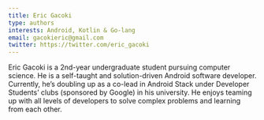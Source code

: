 ```yaml
---
title: Eric Gacoki
type: authors
interests: Android, Kotlin & Go-lang
email: gacokieric@gmail.com
twitter: https://twitter.com/eric_gacoki  
---
```

Eric Gacoki is a 2nd-year undergraduate student pursuing computer science. He is a self-taught and solution-driven Android software developer. Currently, he’s doubling up as a co-lead in Android Stack under Developer Students’ clubs (sponsored by Google) in his university. He enjoys teaming up with all levels of developers to solve complex problems and learning from each other.
